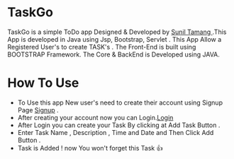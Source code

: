 # TaskGo
		
		
TaskGo is a simple  ToDo app Designed & Developed by <a href="https://github.com/sunil-tamang">Sunil Tamang </a>.This App is developed in  Java   using Jsp, Bootstrap, Servlet . This App Allow a Registered User's to create  TASK's . The Front-End is built using BOOTSTRAP Framework. The Core & BackEnd is Developed using JAVA.
 	
    

# How To Use 

- To Use this app New user's need to create their account using Signup Page [Signup](https://pages.github.com/) .<br>
- After creating your account  now you can Login.[Login](https://pages.github.com/) <br>
- After Login you can create your Task By clicking at Add Task Button . <br>
- Enter  Task Name , Description , Time and Date and Then Click Add Button . <br>
- Task is Added ! now You won't forget this Task   :+1: 


